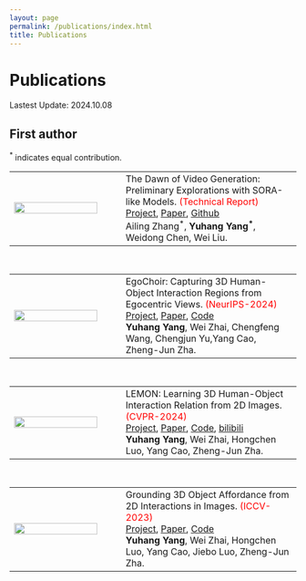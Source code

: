 ```yaml
---
layout: page
permalink: /publications/index.html
title: Publications
---
```


# Publications

Lastest Update: 2024.10.08

<!-- - LEMON: Learning 3D Human-Object Interaction Relation from 2D Images. [Project](https://yyvhang.github.io/LEMON/), [Paper](https://arxiv.org/pdf/2312.08963.pdf), [Code](https://github.com/yyvhang/lemon_3d)<br>**Yuhang Yang**, Wei Zhai, Hongchen Luo, Yang Cao, Zheng-Jun Zha.<br> -->

<!-- - Grounding 3D Object Affordance from 2D Interactions in Images <font color='red'>(ICCV-2023)</font>. [Project](https://yyvhang.github.io/publications/IAG/index.html), [Paper](https://arxiv.org/abs/2303.10437), [Code](https://github.com/yyvhang/IAGNet)<br>**Yuhang Yang**, Wei Zhai, Hongchen Luo, Yang Cao, Jiebo Luo, Zheng-Jun Zha.<br>
<center>
<img src="https://yyvhang.github.io/images/IAG_poster.png">
</center> -->
## First author
<sup>*</sup> indicates equal contribution.
<table style="width: 100%; table-layout: fixed;">
  <tr>
    <!-- 左栏：放置图像或GIF -->
    <td style="width: 35%;">
      <img src="https://yyvhang.github.io/images/VideoGen_Eval.png" width="90%" height="100%"/>
    </td>
    <td style="width: 55%;">
      The Dawn of Video Generation: Preliminary Explorations with SORA-like Models. <font color='red'>(Technical Report)</font> <br><a href="https://ailab-cvc.github.io/VideoGen-Eval/"><u>Project</u></a>, <a href="https://arxiv.org/pdf/2410.05227"><u>Paper</u></a>, <a href="https://github.com/AILab-CVC/VideoGen-Eval"><u>Github</u></a> <br>
      Ailing Zhang<sup>*</sup>, <strong>Yuhang Yang<sup>*</sup></strong>, Weidong Chen, Wei Liu.
    </td>
  </tr>
</table>
<br>
<table style="width: 100%; table-layout: fixed;">
  <tr>
    <!-- 左栏：放置图像或GIF -->
    <td style="width: 35%;">
      <img src="https://yyvhang.github.io/images/EgoChoir.gif" width="90%" height="100%"/>
    </td>
    <td style="width: 55%;">
      EgoChoir: Capturing 3D Human-Object Interaction Regions from Egocentric Views. <font color='red'>(NeurIPS-2024)</font> <br><a href="https://yyvhang.github.io/EgoChoir/"><u>Project</u></a>, <a href="https://arxiv.org/abs/2405.13659"><u>Paper</u></a>, <a href="https://github.com/yyvhang/EgoChoir_release?tab=readme-ov-file"><u>Code</u></a> <br>
      <strong>Yuhang Yang</strong>, Wei Zhai, Chengfeng Wang, Chengjun Yu,Yang Cao, Zheng-Jun Zha.
    </td>
  </tr>
</table>
<br>
<table style="width: 100%; table-layout: fixed;">
  <tr>
    <!-- 左栏：放置图像或GIF -->
    <td style="width: 35%;">
      <img src="https://yyvhang.github.io/images/LEMON.gif" width="90%" height="100%"/>
    </td>
    <td style="width: 55%;">
      LEMON: Learning 3D Human-Object Interaction Relation from 2D Images. <font color='red'>(CVPR-2024)</font> <br><a href="https://yyvhang.github.io/LEMON/"><u>Project</u></a>, <a href="https://arxiv.org/abs/2312.08963"><u>Paper</u></a>, <a href="https://github.com/yyvhang/lemon_3d"><u>Code</u></a>, <a href="https://www.bilibili.com/video/BV19H4y1c729/?spm_id_from=333.337.search-card.all.click&vd_source=a1202e8b3f4113eed71d8688aa647975"><u>bilibili</u></a> <br>
      <strong>Yuhang Yang</strong>, Wei Zhai, Hongchen Luo, Yang Cao, Zheng-Jun Zha.
    </td>
  </tr>
</table>
<br>
<table style="width: 100%; table-layout: fixed;">
  <tr>
    <!-- 左栏：放置图像或GIF -->
    <td style="width: 35%;">
      <img src="https://yyvhang.github.io/images/IAG.gif" width="90%" height="100%"/>
    </td>
    <td style="width: 55%;">
      Grounding 3D Object Affordance from 2D Interactions in Images. <font color='red'>(ICCV-2023)</font> <br><a href="https://yyvhang.github.io/publications/IAG/index.html"><u>Project</u></a>, <a href="https://arxiv.org/abs/2303.10437"><u>Paper</u></a>, <a href="https://github.com/yyvhang/IAGNet"><u>Code</u></a> <br>
      <strong>Yuhang Yang</strong>, Wei Zhai, Hongchen Luo, Yang Cao, Jiebo Luo, Zheng-Jun Zha.
    </td>
  </tr>
</table>
